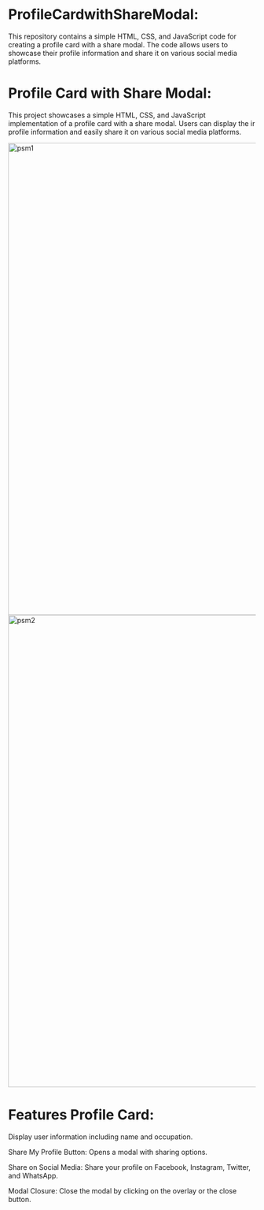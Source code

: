 # ProfileCardwithShareModal:

This repository contains a simple HTML, CSS, and JavaScript code for creating a profile card with a share modal. The code allows users to showcase their profile information and share it on various social media platforms.

# Profile Card with Share Modal:

This project showcases a simple HTML, CSS, and JavaScript implementation of a profile card with a share modal. Users can display the ir profile information and easily share it on various social media platforms.

<img width="959" alt="psm1" src="https://github.com/user-attachments/assets/c39eab4f-157d-4300-85ea-7c135302d15b">

<img width="959" alt="psm2" src="https://github.com/user-attachments/assets/070ba582-966e-465a-b654-874f15ae5b4b">

# Features Profile Card: 

Display user information including name and occupation.

Share My Profile Button: Opens a modal with sharing options.

Share on Social Media: Share your profile on Facebook, Instagram, Twitter, and WhatsApp.

Modal Closure: Close the modal by clicking on the overlay or the close button.
